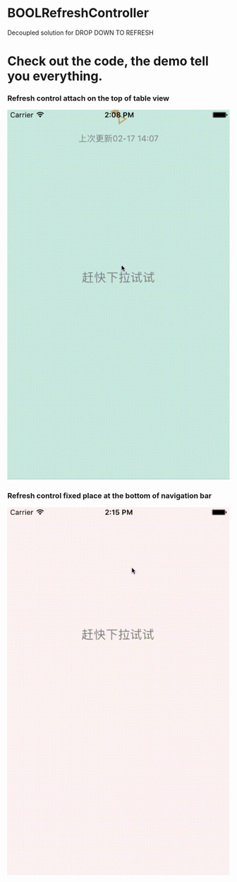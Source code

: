 # BOOLRefreshController
Decoupled solution for DROP DOWN TO REFRESH 

# Check out the code, the demo tell you everything.
### Refresh control attach on the top of table view
![snapshoots 1](Snapshoots/demo1.gif)
### Refresh control fixed place at the bottom of navigation bar
![snapshoots 2](Snapshoots/demo2.gif)
